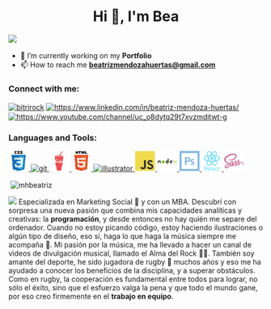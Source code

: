 <h1 align="center">Hi 👋, I'm Bea </h1>
<div align="left"> <img src="https://user-images.githubusercontent.com/81681226/126034574-42d0bfcc-eb9c-4bda-b95c-0e7fb5fe020f.jpg" width=200px heigth=200px></div> 

- 🔭 I’m currently working on my **Portfolio**
- 📫 How to reach me **beatrizmendozahuertas@gmail.com** 


  
<h3 align="left">Connect with me:</h3>
<p align="left">
<a href="https://twitter.com/bitrirock" target="blank"><img align="center" src="https://raw.githubusercontent.com/rahuldkjain/github-profile-readme-generator/master/src/images/icons/Social/twitter.svg" alt="bitrirock" height="30" width="40" /></a>
<a href="https://linkedin.com/in/https://www.linkedin.com/in/beatriz-mendoza-huertas/" target="blank"><img align="center" src="https://raw.githubusercontent.com/rahuldkjain/github-profile-readme-generator/master/src/images/icons/Social/linked-in-alt.svg" alt="https://www.linkedin.com/in/beatriz-mendoza-huertas/" height="30" width="40" /></a>
<a href="https://www.youtube.com/c/https://www.youtube.com/channel/uc_o8dytq29t7xvzmditwt-g" target="blank"><img align="center" src="https://raw.githubusercontent.com/rahuldkjain/github-profile-readme-generator/master/src/images/icons/Social/youtube.svg" alt="https://www.youtube.com/channel/uc_o8dytq29t7xvzmditwt-g" height="30" width="40" /></a>
</p>

<h3 align="left">Languages and Tools:</h3>
<p align="left"> <a href="https://www.w3schools.com/css/" target="_blank"> <img src="https://raw.githubusercontent.com/devicons/devicon/master/icons/css3/css3-original-wordmark.svg" alt="css3" width="40" height="40"/> </a> <a href="https://git-scm.com/" target="_blank"> <img src="https://www.vectorlogo.zone/logos/git-scm/git-scm-icon.svg" alt="git" width="40" height="40"/> </a> <a href="https://gulpjs.com" target="_blank"> <img src="https://raw.githubusercontent.com/devicons/devicon/master/icons/gulp/gulp-plain.svg" alt="gulp" width="40" height="40"/> </a> <a href="https://www.w3.org/html/" target="_blank"> <img src="https://raw.githubusercontent.com/devicons/devicon/master/icons/html5/html5-original-wordmark.svg" alt="html5" width="40" height="40"/> </a> <a href="https://www.adobe.com/in/products/illustrator.html" target="_blank"> <img src="https://www.vectorlogo.zone/logos/adobe_illustrator/adobe_illustrator-icon.svg" alt="illustrator" width="40" height="40"/> </a> <a href="https://developer.mozilla.org/en-US/docs/Web/JavaScript" target="_blank"> <img src="https://raw.githubusercontent.com/devicons/devicon/master/icons/javascript/javascript-original.svg" alt="javascript" width="40" height="40"/> </a> <a href="https://nodejs.org" target="_blank"> <img src="https://raw.githubusercontent.com/devicons/devicon/master/icons/nodejs/nodejs-original-wordmark.svg" alt="nodejs" width="40" height="40"/> </a> <a href="https://www.photoshop.com/en" target="_blank"> <img src="https://raw.githubusercontent.com/devicons/devicon/master/icons/photoshop/photoshop-line.svg" alt="photoshop" width="40" height="40"/> </a> <a href="https://reactjs.org/" target="_blank"> <img src="https://raw.githubusercontent.com/devicons/devicon/master/icons/react/react-original-wordmark.svg" alt="react" width="40" height="40"/> </a> <a href="https://sass-lang.com" target="_blank"> <img src="https://raw.githubusercontent.com/devicons/devicon/master/icons/sass/sass-original.svg" alt="sass" width="40" height="40"/> </a> </p>


<p>&nbsp;<img align="center" src="https://github-readme-stats.vercel.app/api?username=mhbeatriz&show_icons=true&locale=en" alt="mhbeatriz" /></p>

<div> <img src="https://user-images.githubusercontent.com/81681226/126030632-be22c9d0-f565-459b-bc46-00c9442b65da.png" width=600px heigth=600px> 
Especializada en Marketing Social 🌱 y con un MBA. Descubrí con sorpresa una nueva pasión que combina mis capacidades analíticas y creativas: la <strong>programación</strong>, y desde entonces no hay quién me separe del ordenador. 
Cuando no estoy picando código, estoy haciendo ilustraciones o algún tipo de diseño, eso sí, haga lo que haga la música siempre me acompaña 🎸. Mi pasión por la música, me ha llevado a hacer un canal de videos de divulgación musical, llamado el Alma del Rock 🤟🏻. También soy amante del deporte, he sido jugadora de rugby 🏉 muchos años y eso me ha ayudado a conocer los beneficios de la disciplina, y a superar obstáculos. 
Como en rugby, la cooperación es fundamental entre todos para lograr, no sólo el éxito, sino que el esfuerzo valga la pena y que todo el mundo gane, por eso creo firmemente en el <strong>trabajo en equipo</strong>.</div>

